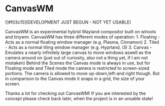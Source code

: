 # CanvasWM

![#f03c15](DEVELOPMENT JUST BEGUN - NOT YET USABLE)

CanvasWM is an experimental hybrid Wayland compositor built on wlroots and tinywm. CanvasWM has three different modes of operation:
    1. Floating - Acts as a normal floating window manager (e.g. Plasma, Cinnamon)
    2. Tiled - Acts as a normal tiling window manager (e.g. Hyprland, i3)
    3. Canvas - Emulates a nearly infinitely large canvas to move windows aswell as the camera around on (just out of curiosity, also not a thing yet, if I am not mistaken)
Behind the Scenes the Canvas mode is always in use, but for Floating mode and Tiled mode the camera is restricted to screen-sized portions. The camera is allowed to move up-down,left-and right though. But in comparison to the Canvas mode it snaps in a grid, the size of your screen.

Thanks a lot for checking out CanvasWM! If you are interested by the concept please check back later, when the project is in an unsable state!
